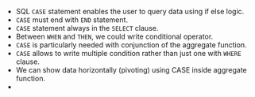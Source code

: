 - SQL `CASE` statement enables the user to query data using if else logic.
- `CASE` must end with `END` statement.
- `CASE` statement always in the `SELECT` clause.
- Between `WHEN` and `THEN`, we could write conditional operator.
- `CASE` is particularly needed with conjunction of the aggregate function.
- `CASE` allows to write multiple condition rather than just one with `WHERE` clause.
- We can show data horizontally (pivoting) using CASE inside aggregate function.
- 